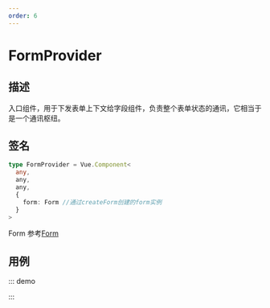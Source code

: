 ```yaml
---
order: 6
---
```


# FormProvider

## 描述

入口组件，用于下发表单上下文给字段组件，负责整个表单状态的通讯，它相当于是一个通讯枢纽。

## 签名

```ts
type FormProvider = Vue.Component<
  any,
  any,
  any,
  {
    form: Form //通过createForm创建的form实例
  }
>
```

Form 参考[Form](https://core.formilyjs.org/api/models/form)

## 用例

::: demo
<template>
  <FormProvider :form="form">
    <Field name="input" :component="[Input]" />
  </FormProvider>
</template>

<script>
import { Input } from 'ant-design-vue';
import { createForm } from '@formily/core'
import { FormProvider, Field } from '@formily/vue'
import 'ant-design-vue/dist/antd.css';

export default {
  components: { FormProvider, Field },
  data() {
    return {
      Input,
      form: createForm()
    }
  }
}
</script>
:::
